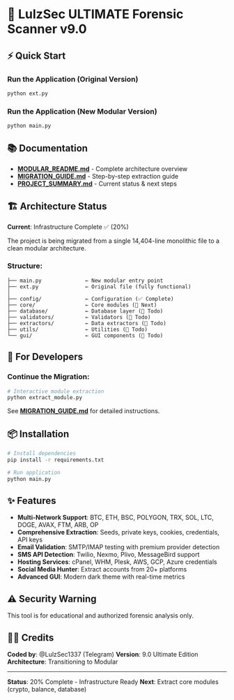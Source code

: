 # 🚀 LulzSec ULTIMATE Forensic Scanner v9.0

## ⚡ Quick Start

### Run the Application (Original Version)
```bash
python ext.py
```

### Run the Application (New Modular Version)
```bash
python main.py
```

## 📚 Documentation

- **[MODULAR_README.md](MODULAR_README.md)** - Complete architecture overview
- **[MIGRATION_GUIDE.md](MIGRATION_GUIDE.md)** - Step-by-step extraction guide
- **[PROJECT_SUMMARY.md](PROJECT_SUMMARY.md)** - Current status & next steps

## 🏗️ Architecture Status

**Current**: Infrastructure Complete ✅ (20%)

The project is being migrated from a single 14,404-line monolithic file to a clean modular architecture.

### Structure:
```
├── main.py              ← New modular entry point
├── ext.py               ← Original file (fully functional)
│
├── config/              ← Configuration (✅ Complete)
├── core/                ← Core modules (🔄 Next)
├── database/            ← Database layer (📝 Todo)
├── validators/          ← Validators (📝 Todo)
├── extractors/          ← Data extractors (📝 Todo)
├── utils/               ← Utilities (📝 Todo)
└── gui/                 ← GUI components (📝 Todo)
```

## 🎯 For Developers

### Continue the Migration:
```bash
# Interactive module extraction
python extract_module.py
```

See **[MIGRATION_GUIDE.md](MIGRATION_GUIDE.md)** for detailed instructions.

## 📦 Installation

```bash
# Install dependencies
pip install -r requirements.txt

# Run application
python main.py
```

## ✨ Features

- **Multi-Network Support**: BTC, ETH, BSC, POLYGON, TRX, SOL, LTC, DOGE, AVAX, FTM, ARB, OP
- **Comprehensive Extraction**: Seeds, private keys, cookies, credentials, API keys
- **Email Validation**: SMTP/IMAP testing with premium provider detection
- **SMS API Detection**: Twilio, Nexmo, Plivo, MessageBird support
- **Hosting Services**: cPanel, WHM, Plesk, AWS, GCP, Azure credentials
- **Social Media Hunter**: Extract accounts from 20+ platforms
- **Advanced GUI**: Modern dark theme with real-time metrics

## ⚠️ Security Warning

This tool is for educational and authorized forensic analysis only.

## 👨‍💻 Credits

**Coded by**: @LulzSec1337 (Telegram)
**Version**: 9.0 Ultimate Edition
**Architecture**: Transitioning to Modular

---

**Status**: 20% Complete - Infrastructure Ready
**Next**: Extract core modules (crypto, balance, database)
